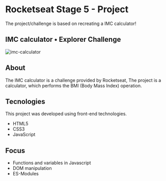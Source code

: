 # Rocketseat Stage 5 - Project
The project/challenge is based on recreating a IMC calculator!

## IMC calculator • Explorer Challenge
![imc-calculator](https://github.com/gustavonunesbispo/rocketseat-imc-calculator/assets/151034795/7ad00f6e-e0aa-44b3-bc2d-ab67b8faacb9)

## About
The IMC calculator is a challenge provided by Rocketseat,
The project is a calculator, which performs the BMI (Body Mass Index) operation.

## Tecnologies
This project was developed using front-end technologies.
- HTML5
- CSS3
- JavaScript

## Focus
- Functions and variables in Javascript
- DOM manipulation
- ES-Modules
